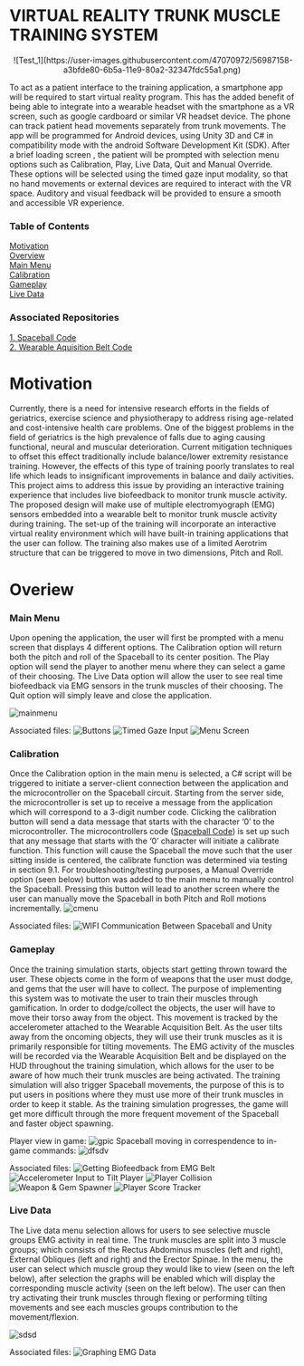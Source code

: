 # VIRTUAL REALITY TRUNK MUSCLE TRAINING SYSTEM

<p align="center">
  <img/>
![Test_1](https://user-images.githubusercontent.com/47070972/56987158-a3bfde80-6b5a-11e9-80a2-32347fdc55a1.png)
</p>
To act as a patient interface to the training application, a smartphone app will be required to start virtual reality program. 
This has the added benefit of being able to integrate into a wearable headset with the smartphone as a VR screen, such as google cardboard
or similar VR headset device. The phone can track patient head movements separately from trunk movements. The app will be programmed for
Android devices, using Unity 3D and C# in compatibility mode with the android Software Development Kit (SDK). After a brief loading screen
, the patient will be prompted with selection menu options such as Calibration, Play, Live Data, Quit and Manual Override. 
These options will be selected using the timed gaze input modality, so that no hand movements or external devices are required to 
interact with the VR space. Auditory and visual feedback will be provided to ensure a smooth and accessible VR experience.


### Table of Contents
[Motivation](#motivation)
<a name="motivation"/> <br/>
[Overview](#overview)
<a name="overview"/> <br/>
[Main Menu](#main-menu)
<a name="main-menu"/> <br/>
[Calibration](#calibration)
<a name="calibration"/> <br/>
[Gameplay](#gameplay)
<a name="gameplay"/> <br/>
[Live Data](#live-data)
<a name="live-data"/> <br/>

### Associated Repositories
[1. Spaceball Code](https://github.com/GxRay/VR_Simulator-Spaceball) <br/>
[2. Wearable Aquisition Belt Code](https://github.com/GxRay/VR-EMGAccel-Arduino)<br/>

# Motivation

Currently, there is a need for intensive research efforts in the fields of geriatrics, exercise science and physiotherapy to address rising age-related and cost-intensive health care problems. One of the biggest problems in the field of geriatrics is the high prevalence of falls due to aging causing functional, neural and muscular deterioration. Current mitigation techniques to offset this effect traditionally include balance/lower extremity resistance training. However, the effects of this type of training poorly translates to real life which leads to insignificant improvements in balance and daily activities. This project aims to address this issue by providing an interactive training experience that includes live biofeedback to monitor trunk muscle activity. The proposed design will make use of multiple electromyograph (EMG) sensors embedded into a wearable belt to monitor trunk muscle activity during training. The set-up of the training will incorporate an interactive virtual reality environment which will have built-in training applications that the user can follow. The training also makes use of a limited Aerotrim structure that can be triggered to move in two dimensions, Pitch and Roll. 

# Overiew

### Main Menu
Upon opening the application, the user will first be prompted with a menu screen that displays 4 different options. The Calibration option will return both the pitch and roll of the Spaceball to its center position. The Play option will send the player to another menu where they can select a game of their choosing. The Live Data option will allow the user to see real time biofeedback via EMG sensors in the trunk muscles of their choosing. The Quit option will simply leave and close the application.

![mainmenu](https://user-images.githubusercontent.com/47070972/56940448-8a784d00-6adc-11e9-99b0-547d609c9978.png)

Associated files: ![Buttons](Assets/ButtonManager.cs) ![Timed Gaze Input](Assets/Scripts) ![Menu Screen](Assets/Scenes)

### Calibration

Once the Calibration option in the main menu is selected, a C# script will be triggered to initiate a server-client connection between the application and the microcontroller on the Spaceball circuit. Starting from the server side, the microcontroller is set up to receive a message from the application which will correspond to a 3-digit number code. Clicking the calibration button will send a data message that starts with the character ‘0’ to the microcontroller. The microcontrollers code 
([Spaceball Code](https://github.com/GxRay/VR_Simulator-Spaceball)) is set up such that any message that starts with the ‘0’ character will initiate a calibrate function. This function will cause the Spaceball the move such that the user sitting inside is centered, the calibrate function was determined via testing in section 9.1. For troubleshooting/testing purposes, a Manual Override option (seen below)  button was added to the main menu to manually control the Spaceball. Pressing this button will lead to another screen where the user can manually move the Spaceball in both Pitch and Roll motions incrementally. 
![cmenu](https://user-images.githubusercontent.com/47070972/56941752-9700a380-6ae4-11e9-9414-21f9030fa13c.png)

Associated files: ![WIFI Communication Between Spaceball and Unity](Assets/SpaceBall_Sender.cs)
### Gameplay

Once the training simulation starts, objects start getting thrown toward the user. These objects come in the form of weapons that the user must dodge, and gems that the user will have to collect. The purpose of implementing this system was to motivate the user to train their muscles through gamification. In order to dodge/collect the objects, the user will have to move their torso away from the object. This movement is tracked by the accelerometer attached to the Wearable Acquisition Belt. As the user tilts away from the oncoming objects, they will use their trunk muscles as it is primarily responsible for tilting movements. The EMG activity of the muscles will be recorded via the Wearable Acquisition Belt and be displayed on the HUD throughout the training simulation, which allows for the user to be aware of how much their trunk muscles are being activated.  The training simulation will also trigger Spaceball movements, the purpose of this is to put users in positions where they must use more of their trunk muscles  in order to keep it stable.  As the training simulation progresses, the game will get more difficult through the more frequent movement of the Spaceball and faster object spawning.

Player view in game:
![gpic](https://user-images.githubusercontent.com/47070972/56942396-82260f00-6ae8-11e9-807f-9e6f8d7d04ff.png)
Spaceball moving in correspendence to in-game commands:
![dfsdv](https://user-images.githubusercontent.com/47070972/56942423-b26dad80-6ae8-11e9-8fe5-ae6d9ae58ba6.PNG)

Associated files: ![Getting Biofeedback from EMG Belt](Assets/Data_Aquisition.cs) 
![Accelerometer Input to Tilt Player](Assets/AccelTilt.cs)
![Player Collision](Assets/Player_Collision.cs)
![Weapon & Gem Spawner](Assets/WaveSpawner.cs)
![Player Score Tracker](Assets/Player_Statistics.cs) 

### Live Data

The Live data menu selection allows for users to see selective muscle groups EMG activity in real time.  The trunk muscles are split into 3 muscle groups; which consists of the Rectus Abdominus muscles (left and right), External Obliques (left and right) and the Erector Spinae. In the menu, the user can select which muscle group they would like to view (seen on the left below), after selection the graphs will be enabled which will display the corresponding muscle activity (seen on the left below).  The user can then try activating their trunk muscles through flexing or performing tilting movements and see each muscles groups contribution to the movement/flexion.

![sdsd](https://user-images.githubusercontent.com/47070972/56943327-fbbffc00-6aec-11e9-9d89-be34fc624b86.png)


Associated files: ![Graphing EMG Data](Assets/Chart%20and%20Graph/Tutorials/Stream%20Graph/StreamingGraph.cs)
